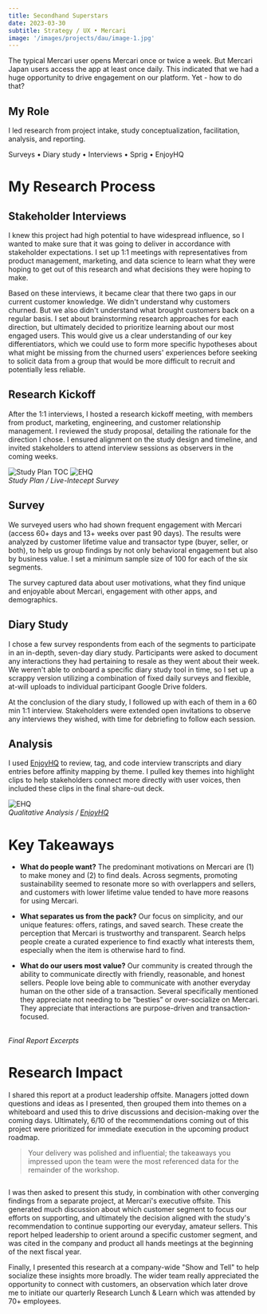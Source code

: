 ```yaml
---
title: Secondhand Superstars
date: 2023-03-30
subtitle: Strategy / UX • Mercari
image: '/images/projects/dau/image-1.jpg'
---
```


The typical Mercari user opens Mercari once or twice a week. But Mercari Japan users access the app at least once daily. This indicated that we had a huge opportunity to drive engagement on our platform. Yet - how to do that?

## My Role
I led research from project intake, study conceptualization, facilitation, analysis, and reporting. 

Surveys • Diary study • Interviews • Sprig • EnjoyHQ

# My Research Process

## Stakeholder Interviews

I knew this project had high potential to have widespread influence, so I wanted to make sure that it was going to deliver in accordance with stakeholder expectations. I set up 1:1 meetings with representatives from product management, marketing, and data science to learn what they were hoping to get out of this research and what decisions they were hoping to make. 

Based on these interviews, it became clear that there two gaps in our current customer knowledge. We didn't understand why customers churned. But we also didn't understand what brought customers back on a regular basis. I set about brainstorming research approaches for each direction, but ultimately decided to prioritize learning about our most engaged users. This would give us a clear understanding of our key differentiators, which we could use to form more specific hypotheses about what might be missing from the churned users' experiences before seeking to solicit data from a group that would be more difficult to recruit and potentially less reliable.

## Research Kickoff

After the 1:1 interviews, I hosted a research kickoff meeting, with members from product, marketing, engineering, and customer relationship management. I reviewed the study proposal, detailing the rationale for the direction I chose. I ensured alignment on the study design and timeline, and invited stakeholders to attend interview sessions as observers in the coming weeks.

<div class="gallery-box">
  <div class="gallery">
    <img src="/images/projects/dau/dau-study-plan.png" B loading="lazy" alt="Study Plan TOC">
    <img src="/images/projects/dau/dau-sprig.png" B loading="lazy" alt="EHQ">
  </div>
   <em>Study Plan / Live-Intecept Survey</em>
</div>

## Survey

We surveyed users who had shown frequent engagement with Mercari (access 60+ days and 13+ weeks over past 90 days). The results were analyzed by customer lifetime value and transactor type (buyer, seller, or both), to help us group findings by not only behavioral engagement but also by business value. I set a minimum sample size of 100 for each of the six segments.

The survey captured data about user motivations, what they find unique and enjoyable about Mercari, engagement with other apps, and demographics.

## Diary Study

I chose a few survey respondents from each of the segments to participate in an in-depth, seven-day diary study. Participants were asked to document any interactions they had pertaining to resale as they went about their week. We weren't able to onboard a specific diary study tool in time, so I set up a scrappy version utilizing a combination of fixed daily surveys and flexible, at-will uploads to individual participant Google Drive folders.

At the conclusion of the diary study, I followed up with each of them in a 60 min 1:1 interview. Stakeholders were extended open invitations to observe any interviews they wished, with time for debriefing to follow each session.

## Analysis

I used [EnjoyHQ](https://www.usertesting.com/platform/enjoyhq) to review, tag, and code interview transcripts and diary entries before affinity mapping by theme. I pulled key themes into highlight clips to help stakeholders connect more directly with user voices, then included these clips in the final share-out deck.

<div class="gallery-box">
  <div class="gallery">
    <img src="/images/projects/dau/dau-ehq.png" B loading="lazy" alt="EHQ">
  </div>
  <em>Qualitative Analysis / <a href="https://www.usertesting.com/platform/enjoyhq" target="_blank">EnjoyHQ</a></em>
</div>

# Key Takeaways

* __What do people want?__ The predominant motivations on Mercari are (1) to make money and (2) to find deals. Across segments, promoting sustainability seemed to resonate more so with overlappers and sellers, and customers with lower lifetime value tended to have more reasons for using Mercari.

* __What separates us from the pack?__ Our focus on simplicity, and our unique features: offers, ratings, and saved search. These create the perception that Mercari is trustworthy and transparent. Search helps people create a curated experience to find exactly what interests them, especially when the item is otherwise hard to find.

* __What do our users most value?__ Our community is created through the ability to communicate directly with friendly, reasonable, and honest sellers. People love being able to communicate with another everyday human on the other side of a transaction. Several specifically mentioned they appreciate not needing to be “besties” or over-socialize on Mercari. They appreciate that interactions are purpose-driven and transaction-focused.

<div class="gallery-box">
  <div class="gallery">
    <img src="/images/projects/dau/report-3.png" loading="lazy" alt="">
    <img src="/images/projects/dau/finding.jpg" B loading="lazy" alt="">
    <img src="/images/projects/dau/report-2.png" loading="lazy" alt="">
  </div>
  <em>Final Report Excerpts</em>
</div>

# Research Impact

I shared this report at a product leadership offsite. Managers jotted down questions and ideas as I presented, then grouped them into themes on a whiteboard and used this to drive discussions and decision-making over the coming days. Ultimately, 6/10 of the recommendations coming out of this project were prioritized for immediate execution in the upcoming product roadmap.

> Your delivery was polished and influential; the takeaways you impressed upon the team were the most referenced data for the remainder of the workshop.

<div class="gallery-box">
  <div class="gallery">
    <img src="/images/projects/dau/offsite.jpg" loading="lazy" alt="">
  </div>
</div>

I was then asked to present this study, in combination with other converging findings from a separate project, at Mercari's executive offsite. This generated much discussion about which customer segment to focus our efforts on supporting, and ultimately the decision aligned with the study's recommendation to continue supporting our everyday, amateur sellers. This report helped leadership to orient around a specific customer segment, and was cited in the company and product all hands meetings at the beginning of the next fiscal year. 

Finally, I presented this research at a company-wide "Show and Tell" to help socialize these insights more broadly. The wider team really appreciated the opportunity to connect with customers, an observation which later drove me to initiate our quarterly Research Lunch & Learn which was attended by 70+ employees.